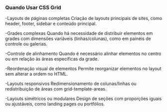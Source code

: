 ### Quando Usar CSS Grid

-Layouts de páginas completas
  Criação de layouts principais de sites, como header, footer, sidebar e conteúdo principal.

-Grades complexas
  Quando há necessidade de distribuir elementos em grades com dimensões variáveis (linhas/colunas), como em painéis de controle ou galerias.

-Controle de alinhamento
  Quando é necessário alinhar elementos no centro ou em relação às áreas específicas da grade.

-Reordenação visual de elementos
  Permite reorganizar elementos no layout sem alterar a ordem no HTML.

-Layouts responsivos
  Redimensionamento de colunas/linhas ou redistribuição de áreas com grid-template-areas.

-Layouts simétricos ou modulares
  Design de seções com proporções iguais ou ajustáveis, como landing pages ou portfólios.